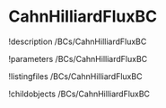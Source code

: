 <!-- MOOSE Documentation Stub: Remove this when content is added. -->

# CahnHilliardFluxBC
!description /BCs/CahnHilliardFluxBC

!parameters /BCs/CahnHilliardFluxBC

!listingfiles /BCs/CahnHilliardFluxBC

!childobjects /BCs/CahnHilliardFluxBC
